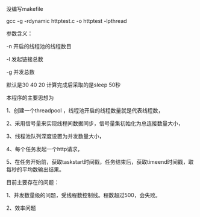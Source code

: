 没编写makefile

gcc -g -rdynamic httptest.c -o httptest -lpthread

参数含义：

-n  开启的线程池的线程数目

-l  发起链接总数

-g  并发总数


默认是30 40 20
计算完成后采取的是sleep 50秒

本程序的主要思想为

1、创建一个threadpool ，线程池开启的线程数量就是代表线程数，

2、采用信号量来实现线程间数据同步，信号量集初始化为总连接数量大小，

3、线程池队列深度设置为并发数量大小，

4、每个任务发起一个http请求，

5、在任务开始前，获取taskstart时间戳，任务结束后，获取timeend时间戳，取每秒的平均数输出结果。

目前主要存在的问题：

1、并发数量级的问题，受线程数控制线。程数超过500，会失败。

2、效率问题
